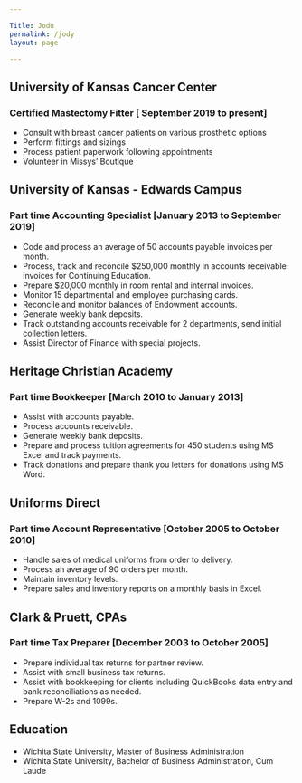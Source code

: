 ```yaml
---

Title: Jodu
permalink: /jody
layout: page

---
```


## University of Kansas Cancer Center
### Certified Mastectomy Fitter  [ September 2019 to present]
- Consult with breast cancer patients on various prosthetic options
- Perform fittings and sizings
- Process patient paperwork following appointments
- Volunteer in Missys’ Boutique

## University of Kansas - Edwards Campus 
### Part time Accounting Specialist [January 2013 to September 2019]

* Code and process an average of 50 accounts payable invoices per month. 
* Process, track and reconcile $250,000 monthly in accounts receivable invoices for Continuing Education.
* Prepare $20,000 monthly in room rental and internal invoices.
* Monitor 15 departmental and employee purchasing cards.
* Reconcile and monitor balances of  Endowment accounts.
* Generate weekly bank deposits.
* Track outstanding accounts receivable for 2 departments, send initial collection letters.
* Assist Director of Finance with special projects.

## Heritage Christian Academy 

### Part time Bookkeeper [March 2010 to January 2013]
* Assist with accounts payable. 
* Process accounts receivable.
* Generate weekly bank deposits.
* Prepare and process tuition agreements for 450 students using MS Excel and track payments.
* Track donations and prepare thank you letters for donations using MS Word.

## Uniforms Direct 
### Part time Account Representative [October 2005 to October 2010]

* Handle sales of medical uniforms from order to delivery.
* Process an average of 90 orders per month. 
* Maintain inventory levels.
* Prepare sales and inventory reports on a monthly basis in Excel.

## Clark & Pruett, CPAs 
### Part time Tax Preparer [December 2003 to October 2005]
	
* Prepare individual tax returns for partner review.
* Assist with small business tax returns.
* Assist with bookkeeping for clients including QuickBooks data entry and bank reconciliations as needed.
* Prepare W-2s and 1099s.

## Education

- Wichita State University, Master of Business Administration	
- Wichita State University, Bachelor of Business Administration, Cum Laude	


